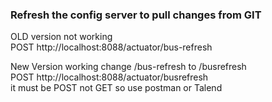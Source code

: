### Refresh the config server to pull changes from GIT

OLD version not working  
POST http://localhost:8088/actuator/bus-refresh

New Version working change /bus-refresh to /busrefresh  
POST http://localhost:8088/actuator/busrefresh  
it must be POST not GET so use postman or Talend
